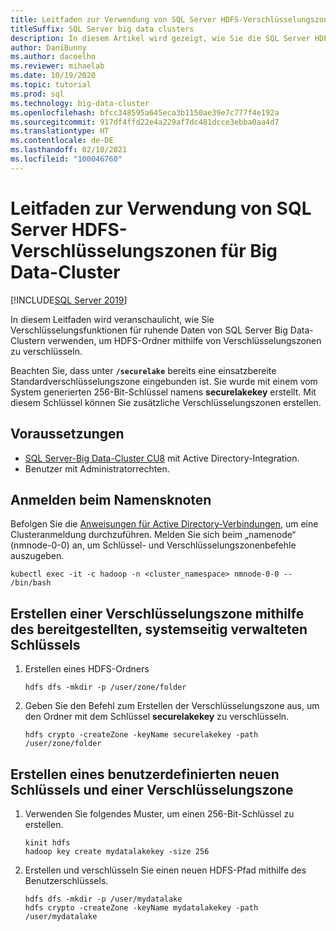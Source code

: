 ```yaml
---
title: Leitfaden zur Verwendung von SQL Server HDFS-Verschlüsselungszonen für Big Data-Cluster
titleSuffix: SQL Server big data clusters
description: In diesem Artikel wird gezeigt, wie Sie die SQL Server HDFS-Verschlüsselungszonenfunktion von BDC verwenden.
author: DaniBunny
ms.author: dacoelho
ms.reviewer: mihaelab
ms.date: 10/19/2020
ms.topic: tutorial
ms.prod: sql
ms.technology: big-data-cluster
ms.openlocfilehash: bfcc348595a645eca3b1150ae39e7c777f4e192a
ms.sourcegitcommit: 917df4ffd22e4a229af7dc481dcce3ebba0aa4d7
ms.translationtype: HT
ms.contentlocale: de-DE
ms.lasthandoff: 02/10/2021
ms.locfileid: "100046760"
---
```

# <a name="sql-server-big-data-clusters-hdfs-encryption-zones-usage-guide"></a>Leitfaden zur Verwendung von SQL Server HDFS-Verschlüsselungszonen für Big Data-Cluster

[!INCLUDE[SQL Server 2019](../includes/applies-to-version/sqlserver2019.md)]

In diesem Leitfaden wird veranschaulicht, wie Sie Verschlüsselungsfunktionen für ruhende Daten von SQL Server Big Data-Clustern verwenden, um HDFS-Ordner mithilfe von Verschlüsselungszonen zu verschlüsseln.

Beachten Sie, dass unter __```/securelake```__ bereits eine einsatzbereite Standardverschlüsselungszone eingebunden ist. Sie wurde mit einem vom System generierten 256-Bit-Schlüssel namens __securelakekey__ erstellt. Mit diesem Schlüssel können Sie zusätzliche Verschlüsselungszonen erstellen.

## <a name="prerequisites"></a><a id="prereqs"></a> Voraussetzungen

- [SQL Server-Big Data-Cluster CU8](release-notes-big-data-cluster.md) mit Active Directory-Integration.
- Benutzer mit Administratorrechten.

## <a name="login-into-the-name-node"></a>Anmelden beim Namensknoten

Befolgen Sie die [Anweisungen für Active Directory-Verbindungen](active-directory-connect.md), um eine Clusteranmeldung durchzuführen. Melden Sie sich beim „namenode“ (nmnode-0-0) an, um Schlüssel- und Verschlüsselungszonenbefehle auszugeben.

   ```console
   kubectl exec -it -c hadoop -n <cluster_namespace> nmnode-0-0 -- /bin/bash
   ```

## <a name="create-an-encryption-zone-using-the-provided-system-managed-key"></a>Erstellen einer Verschlüsselungszone mithilfe des bereitgestellten, systemseitig verwalteten Schlüssels

1. Erstellen eines HDFS-Ordners

   ```console
   hdfs dfs -mkdir -p /user/zone/folder
   ```

1. Geben Sie den Befehl zum Erstellen der Verschlüsselungszone aus, um den Ordner mit dem Schlüssel __securelakekey__ zu verschlüsseln.

   ```console
   hdfs crypto -createZone -keyName securelakekey -path /user/zone/folder
   ```

## <a name="create-a-custom-new-key-and-encryption-zone"></a>Erstellen eines benutzerdefinierten neuen Schlüssels und einer Verschlüsselungszone

1. Verwenden Sie folgendes Muster, um einen 256-Bit-Schlüssel zu erstellen.

   ```console
   kinit hdfs
   hadoop key create mydatalakekey -size 256
   ```

1. Erstellen und verschlüsseln Sie einen neuen HDFS-Pfad mithilfe des Benutzerschlüssels.

   ```console
   hdfs dfs -mkdir -p /user/mydatalake
   hdfs crypto -createZone -keyName mydatalakekey -path /user/mydatalake
   ```
